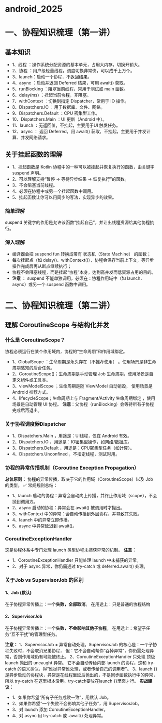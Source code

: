 # android_2025 
# 一、协程知识梳理（第一讲）
## 基本知识
* 1、线程 ：操作系统分配资源的基本单元，占用大内存，切换开销大。
* 2、协程 ：用户级轻量线程，调度切换非常快，可以成千上万个。
* 3、launch：启动一个协程，不返回结果。
* 4、async ：启动并返回 Deferred 结果，可用 await() 获取。
* 5、runBlocking ：阻塞当前线程，常用于测试或 main 函数。
* 6、delay(ms) ：挂起当前协程，非阻塞。
* 7、withContext ：切换到指定 Dispatcher，常用于 IO 操作。
* 8、Dispatchers.IO ：用于数据库、文件、网络。
* 9、Dispatchers.Default ：CPU 密集型工作。
* 10、Dispatchers.Main ：UI 更新（Android 中）。
* 11、launch ：无返回值，不挂起，主要用于UI 触发任务。
* 12、async ： 返回 Deferred<T>，用 await() 获取，不挂起，主要用于并发计算、并发网络请求。
## 关于挂起函数的理解
* 1、挂起函数是 Kotlin 协程中的一种可以被挂起并恢复执行的函数，由关键字 suspend 声明。
* 2、可以理解支持“暂停 → 等待异步结果 → 恢复执行”的函数。
* 3、不会阻塞当前线程。
* 4、必须在协程中或另一个挂起函数中调用。
* 5、挂起函数让你可以用同步的写法，实现异步的效果。
### 简单理解
suspend 关键字的作用是允许该函数“挂起自己”，并让出线程资源给其他协程执行。
### 深入理解
* 编译器会把 suspend fun 转换成带有 状态机（State Machine） 的函数；
* 每次挂起点（如 delay()、withContext()），协程会保存当前上下文，等异步操作完成后再从断点继续执行；
* 协程不会阻塞线程，而是挂起“协程”本身，达到高并发而低资源占用的目的。
* **注意 ：** suspend 不能单独调用，必须在：协程作用域中（如 launch、async）或另一个 suspend 函数中调用。


# 二、协程知识梳理（第二讲）
## 理解 CoroutineScope 与结构化并发
### 什么是 CoroutineScope？
协程必须运行在某个作用域内，协程的“生命周期”和作用域绑定。
* 1、GlobalScope ：生命周期是永久存在（不推荐使用） 。使用场景是非生命周期感知的后台任务。
* 2、CoroutineScope()；生命周期是手动管理 Job 生命周期，使用场景是自定义组件或工具类。
* 3、viewModelScope ；生命周期是随 ViewModel 自动销毁， 使用场景是Android 推荐方式。
* 4、lifecycleScope；生命周期上与 Fragment/Activity 生命周期绑定 ，使用场景是自动管理 UI 协程。
**注意**：父协程（runBlocking）会等待所有子协程完成后再退出。
### 关于协程调度器Dispatcher
* 1、Dispatchers.Main ，用途是：UI线程，仅在 Android 有效。
* 2、Dispatchers.IO ，用途是：IO密集型操作，如网络/数据库。
* 3、Dispatchers.Default ，用途是：CPU密集型任务（如计算）。
* 4、Dispatchers.Unconfined ，不指定线程，测试时用。
### 协程的异常传播机制（Coroutine Exception Propagation）
**总体原则：** 协程的异常传播，取决于它的作用域（CoroutineScope）以及 Job 的类型。
✅ 常规规则总结：
* 1、launch 启动的协程：异常会自动向上传播，并终止作用域（scope），不会抛到调用方。
* 2、async 启动的协程：异常会在 await() 被调用时才抛出。
* 3、withContext 中的异常：会自动传播到外层协程，并导致其失败。
* 4、launch 中的异常立即传播。
* 5、async 中异常延迟到 await()。
### CoroutineExceptionHandler
这是协程体系中专门处理 launch 类型协程未捕获异常的机制。
**注意：**
* 1、CoroutineExceptionHandler 只能处理 launch 中未捕获的异常。
* 2、对于 async 异常，你仍需通过 try-catch 或 deferred.await() 处理。
### 关于Job vs SupervisorJob 的区别
#### 1、Job (默认)
在子协程异常传播上：**一个失败，全部取消**。
在用途上：只是普通的协程结构
#### 2、SupervisorJob
在子协程异常传播上：**一个失败，不会影响其他子协程**。
在用途上：希望子任务“互不干扰”的管理型任务。

**注意：**
1、SupervisorJob ≠ 异常自动处理。SupervisorJob 的核心是：一个子协程失败时，不会取消兄弟协程，
但：它不会自动帮你“吞掉异常”，你仍需处理异常，否则作用域仍有可能被终止。
2、CoroutineExceptionHandler 只处理 顶级 launch 抛出的 uncaught 异常。
它不会自动传给内部 launch 的协程，这和 try-catch 的语义类似，得“谁抛异常谁处理，或者传给自己的调用者”。
3、launch {} 是异步启动的协程块，异常是在线程里延后抛出的，不是同步函数执行中的异常，所以 try-catch 在这里根本没用。try-catch要放在launch {}里面才行。
**实战建议：**
* 1、如果你希望“所有子任务成败一致”，用默认 Job。
* 2、如果你希望“一个失败不会影响其他子任务”，用 SupervisorJob。
* 3、对 launch 添加 CoroutineExceptionHandler。
* 4、对 async 用 try-catch 或 .await() 处理异常。








